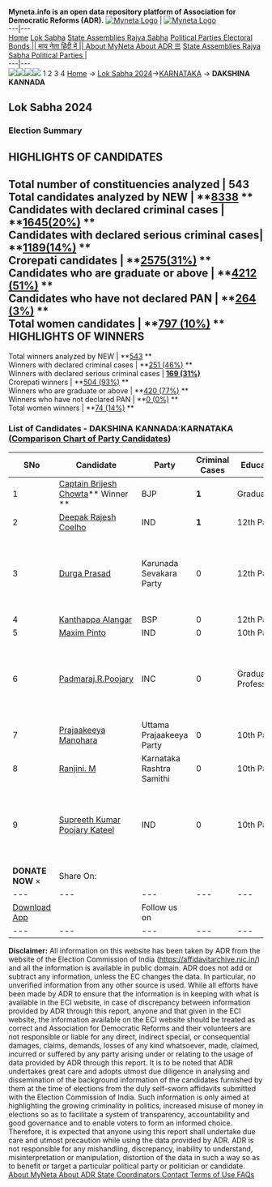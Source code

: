 **Myneta.info is an open data repository platform of Association for Democratic Reforms (ADR).**
[![Myneta Logo](https://www.myneta.info/lib/img/myneta-logo.png)](https://www.myneta.info/) | [![Myneta Logo](https://www.myneta.info/lib/img/adr-logo.png)](https://adrindia.org)  
---|---  
[Home](https://www.myneta.info/) [Lok Sabha](https://www.myneta.info/#ls "Lok Sabha") [ State Assemblies ](https://www.myneta.info/#sa "State Assemblies") [Rajya Sabha](https://www.myneta.info/#rs "Rajya Sabha") [Political Parties ](https://www.myneta.info/party "Political Parties") [ Electoral Bonds ](https://www.myneta.info/electoral_bonds "Electoral Bonds") [ || माय नेता हिंदी में || ](https://translate.google.co.in/translate?prev=hp&hl=en&js=y&u=www.myneta.info&sl=en&tl=hi&history_state0=) [ About MyNeta ](https://adrindia.org/content/about-myneta) [ About ADR ](https://adrindia.org/about-adr/who-we-are) [☰](javascript:void\(0\))
[ State Assemblies ](https://www.myneta.info/#sa "State Assemblies") [ Rajya Sabha ](https://www.myneta.info/#rs "Rajya Sabha") [ Political Parties ](https://www.myneta.info/party "Political Parties")
|   
---|---  
![](https://www.myneta.info/lib/img/banner/banner-1.png)![](https://www.myneta.info/lib/img/banner/banner-2.png)![](https://www.myneta.info/lib/img/banner/banner-3.png)![](https://www.myneta.info/lib/img/banner/banner-4.png)
1  2  3  4 
[Home](https://www.myneta.info/) → [Lok Sabha 2024](https://www.myneta.info/LokSabha2024/)→[KARNATAKA](https://www.myneta.info/LokSabha2024/index.php?action=show_constituencies&state_id=16) → **DAKSHINA KANNADA**
### 
## Lok Sabha 2024
###  Election Summary 
HIGHLIGHTS OF CANDIDATES  
---  
Total number of constituencies analyzed |  543   
Total candidates analyzed by NEW | **[8338](https://www.myneta.info/LokSabha2024/index.php?action=summary&subAction=candidates_analyzed&sort=candidate#summary) **  
Candidates with declared criminal cases | **[1645(20%)](https://www.myneta.info/LokSabha2024/index.php?action=summary&subAction=crime&sort=candidate#summary) **  
Candidates with declared serious criminal cases| **[1189(14%)](https://www.myneta.info/LokSabha2024/index.php?action=summary&subAction=serious_crime&sort=candidate#summary) **  
Crorepati candidates | **[2575(31%)](https://www.myneta.info/LokSabha2024/index.php?action=summary&subAction=crorepati&sort=candidate#summary) **  
Candidates who are graduate or above | **[4212 (51%)](https://www.myneta.info/LokSabha2024/index.php?action=summary&subAction=education&sort=candidate#summary) **  
Candidates who have not declared PAN | **[264 (3%)](https://www.myneta.info/LokSabha2024/index.php?action=summary&subAction=without_pan&sort=candidate#summary) **  
Total women candidates | **[797 (10%)](https://www.myneta.info/LokSabha2024/index.php?action=summary&subAction=women_candidate&sort=candidate#summary) **  
HIGHLIGHTS OF WINNERS  
---  
Total winners analyzed by NEW | **[543](https://www.myneta.info/LokSabha2024/index.php?action=summary&subAction=winner_analyzed&sort=candidate#summary) **  
Winners with declared criminal cases | **[251 (46%)](https://www.myneta.info/LokSabha2024/index.php?action=summary&subAction=winner_crime&sort=candidate#summary) **  
Winners with declared serious criminal cases | **[169 (31%)](https://www.myneta.info/LokSabha2024/index.php?action=summary&subAction=winner_serious_crime&sort=candidate#summary)**  
Crorepati winners | **[504 (93%)](https://www.myneta.info/LokSabha2024/index.php?action=summary&subAction=winner_crorepati&sort=candidate#summary) **  
Winners who are graduate or above | **[420 (77%)](https://www.myneta.info/LokSabha2024/index.php?action=summary&subAction=winner_education&sort=candidate#summary) **  
Winners who have not declared PAN | **[0 (0%)](https://www.myneta.info/LokSabha2024/index.php?action=summary&subAction=winner_without_pan&sort=candidate#summary) **  
Total women winners | **[74 (14%)](https://www.myneta.info/LokSabha2024/index.php?action=summary&subAction=winner_women&sort=candidate#summary) **  
### List of Candidates - DAKSHINA KANNADA:KARNATAKA ([Comparison Chart of Party Candidates](https://www.myneta.info/LokSabha2024/comparisonchart.php?constituency_id=177))
SNo | Candidate| Party| Criminal Cases| Education| Age| Total Assets| Liabilities  
---|---|---|---|---|---|---|---  
1  | [Captain Brijesh Chowta](https://www.myneta.info/LokSabha2024/candidate.php?candidate_id=1889)** Winner ** | BJP | **1** | Graduate| 42 | Rs 70,56,365 ~ 70 Lacs+ | Rs 9,62,010 ~ 9 Lacs+  
2  | [Deepak Rajesh Coelho](https://www.myneta.info/LokSabha2024/candidate.php?candidate_id=2051) | IND | **1** | 12th Pass| 48 | Rs 1,00,90,000 ~ 1 Crore+ | Rs 0 ~   
3  | [Durga Prasad](https://www.myneta.info/LokSabha2024/candidate.php?candidate_id=1887) | Karunada Sevakara Party | 0 | 12th Pass| 32 | ![](https://myneta.info/image_v2.php?myneta_folder=LokSabha2024&candidate_id=1887&col=ta) | ![](https://myneta.info/image_v2.php?myneta_folder=LokSabha2024&candidate_id=1887&col=lia)  
4  | [Kanthappa Alangar](https://www.myneta.info/LokSabha2024/candidate.php?candidate_id=2636) | BSP | 0 | 12th Pass| 63 | Rs 1,11,48,412 ~ 1 Crore+ | Rs 1,50,000 ~ 1 Lacs+  
5  | [Maxim Pinto](https://www.myneta.info/LokSabha2024/candidate.php?candidate_id=2635) | IND | 0 | 10th Pass| 59 | Rs 2,30,06,875 ~ 2 Crore+ | Rs 1,20,00,000 ~ 1 Crore+  
6  | [Padmaraj.R.Poojary](https://www.myneta.info/LokSabha2024/candidate.php?candidate_id=2345) | INC | 0 | Graduate Professional| 53 | ![](https://myneta.info/image_v2.php?myneta_folder=LokSabha2024&candidate_id=2345&col=ta) | ![](https://myneta.info/image_v2.php?myneta_folder=LokSabha2024&candidate_id=2345&col=lia)  
7  | [Prajaakeeya Manohara](https://www.myneta.info/LokSabha2024/candidate.php?candidate_id=2052) | Uttama Prajaakeeya Party | 0 | 10th Pass| 47 | Rs 6,65,920 ~ 6 Lacs+ | Rs 0 ~   
8  | [Ranjini. M](https://www.myneta.info/LokSabha2024/candidate.php?candidate_id=1888) | Karnataka Rashtra Samithi | 0 | 10th Pass| 39 | Rs 34,47,500 ~ 34 Lacs+ | Rs 2,00,000 ~ 2 Lacs+  
9  | [Supreeth Kumar Poojary Kateel](https://www.myneta.info/LokSabha2024/candidate.php?candidate_id=2053) | IND | 0 | 10th Pass| 46 | ![](https://myneta.info/image_v2.php?myneta_folder=LokSabha2024&candidate_id=2053&col=ta) | ![](https://myneta.info/image_v2.php?myneta_folder=LokSabha2024&candidate_id=2053&col=lia)  
|  **DONATE NOW** × |  Share On:  | [](https://api.whatsapp.com/send?text=https%3A%2F%2Fmyneta.info%2Fpunjab2022%2Findex.php%3Faction%3Dshow_constituencies%26state_id%3D19) | [](https://www.facebook.com/sharer/sharer.php?u=https%3A%2F%2Fmyneta.info%2Fpunjab2022%2Findex.php%3Faction%3Dshow_constituencies%26state_id%3D19) | [](https://twitter.com/share?url=https%3A%2F%2Fmyneta.info%2Fpunjab2022%2Findex.php%3Faction%3Dshow_constituencies%26state_id%3D19)  
---|---|---|---|---  
| [ Download App ](https://play.google.com/store/apps/details?id=com.webrosoft.myneta1&pcampaignid=pcampaignidMKT-Other-global-all-co-prtnr-py-PartBadge-Mar2515-1) | [](https://play.google.com/store/apps/details?id=com.webrosoft.myneta1&pcampaignid=pcampaignidMKT-Other-global-all-co-prtnr-py-PartBadge-Mar2515-1) |  Follow us on  | [](https://www.facebook.com/adrindia.org/) | [](https://twitter.com/adrspeaks) | [](https://groups.google.com/g/national-election-watch?hl=en&pli=1) | [](https://www.instagram.com/adrspeaks/) | [](https://www.youtube.com/user/adrspeaks) | [](https://sharechat.com/profile/adrspeaks)  
---|---|---|---|---|---|---|---|---  
**Disclaimer:** All information on this website has been taken by ADR from the website of the Election Commission of India (https://affidavitarchive.nic.in/) and all the information is available in public domain. ADR does not add or subtract any information, unless the EC changes the data. In particular, no unverified information from any other source is used. While all efforts have been made by ADR to ensure that the information is in keeping with what is available in the ECI website, in case of discrepancy between information provided by ADR through this report, anyone and that given in the ECI website, the information available on the ECI website should be treated as correct and Association for Democratic Reforms and their volunteers are not responsible or liable for any direct, indirect special, or consequential damages, claims, demands, losses of any kind whatsoever, made, claimed, incurred or suffered by any party arising under or relating to the usage of data provided by ADR through this report. It is to be noted that ADR undertakes great care and adopts utmost due diligence in analysing and dissemination of the background information of the candidates furnished by them at the time of elections from the duly self-sworn affidavits submitted with the Election Commission of India. Such information is only aimed at highlighting the growing criminality in politics, increased misuse of money in elections so as to facilitate a system of transparency, accountability and good governance and to enable voters to form an informed choice. Therefore, it is expected that anyone using this report shall undertake due care and utmost precaution while using the data provided by ADR. ADR is not responsible for any mishandling, discrepancy, inability to understand, misinterpretation or manipulation, distortion of the data in such a way so as to benefit or target a particular political party or politician or candidate. 
[ About MyNeta ](https://adrindia.org/content/about-myneta) [ About ADR ](https://adrindia.org/about-adr/who-we-are) [ State Coordinators ](https://adrindia.org/about-adr/state-coordinators) [ Contact ](https://adrindia.org/contact-us) [ Terms of Use ](https://adrindia.org/content/adr-terms-use) [ FAQs ](https://adrindia.org/content/faqs)

